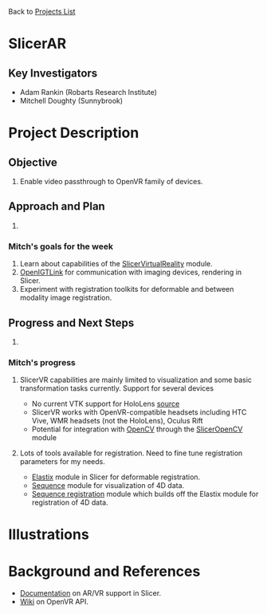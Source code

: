 Back to [Projects List](../../README.md#ProjectsList)

# SlicerAR

## Key Investigators

- Adam Rankin (Robarts Research Institute)
- Mitchell Doughty (Sunnybrook)

# Project Description

<!-- Add a short paragraph describing the project. -->

## Objective

1. Enable video passthrough to OpenVR family of devices.

## Approach and Plan
1. 

### Mitch's goals for the week
1. Learn about capabilities of the [SlicerVirtualReality](https://github.com/KitwareMedical/SlicerVirtualReality) module.
2. [OpenIGTLink](https://github.com/openigtlink/OpenIGTLink) for communication with imaging devices, rendering in Slicer. 
3. Experiment with registration toolkits for deformable and between modality image registration.

## Progress and Next Steps
1. 

### Mitch's progress
1. SlicerVR capabilities are mainly limited to visualization and some basic transformation tasks currently. Support for several devices
    - No current VTK support for HoloLens [source](https://www.na-mic.org/wiki/2017_Winter_Project_Week/Slicer_VR)
    - SlicerVR works with OpenVR-compatible headsets including HTC Vive, WMR headsets (not the HoloLens), Oculus Rift
    - Potential for integration with [OpenCV](https://opencv.org) through the [SlicerOpenCV](https://www.slicer.org/wiki/Documentation/4.8/Extensions/SlicerOpenCV) module


    

3. Lots of tools available for registration. Need to fine tune registration parameters for my needs.
    - [Elastix](https://github.com/lassoan/SlicerElastix) module in Slicer for deformable registration.
    - [Sequence](https://www.slicer.org/wiki/Documentation/4.8/Extensions/Sequences) module for visualization of 4D data.
    - [Sequence registration](https://github.com/moselhy/SlicerSequenceRegistration) module which builds off the Elastix module for registration of 4D data.


<!--Describe progress and next steps in a few bullet points as you are making progress.-->

# Illustrations

<!--Add pictures and links to videos that demonstrate what has been accomplished.-->

<!--![Description of picture](Example2.jpg)-->

<!--![Some more images](Example2.jpg)-->

# Background and References

<!--Use this space for information that may help people better understand your project, like links to papers, source code, or data.-->

- [Documentation](https://www.slicer.org/wiki/Documentation/Labs/Augmented_Reality_and_Virtual_Reality_support) on AR/VR support in Slicer.
- [Wiki](https://github.com/ValveSoftware/openvr/wiki/API-Documentation) on OpenVR API.